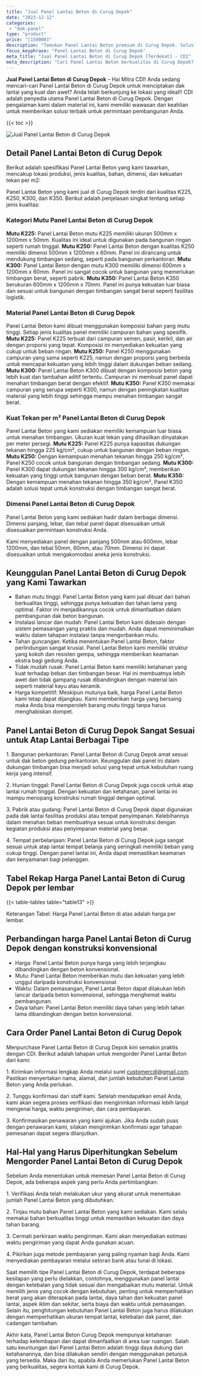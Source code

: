 ```yaml
---
title: "Jual Panel Lantai Beton di Curug Depok"
date: "2023-12-12"
categories:
 - "dak-panel"
type: "product"
price: "[150000]"
description: "Temukan Panel Lantai Beton premium di Curug Depok. Solusi ideal untuk proyek konstruksi dengan kualitas unggul, Panel Lantai Beton memberikan ketahanan optimal untuk proyek pembangunan. Hubungi kami sekarang."
focus_keyphrase: "Panel Lantai Beton di Curug Depok"
meta_title: "Jual Panel Lantai Beton di Curug Depok [Terdekat] - CDI"
meta_description: "Cari Panel Lantai Beton berkualitas di Curug Depok?. Tersedia Panel Lantai Beton premium untuk pembangunan. Promo menarik hanya di sini."
---
```


**Jual Panel Lantai Beton di Curug Depok** – Hai Mitra CDI! Anda sedang mencari-cari Panel Lantai Beton di Curug Depok untuk menciptakan dak lantai yang kuat dan awet? Anda telah berkunjung ke lokasi yang ideal!! CDI adalah penyedia utama Panel Lantai Beton di Curug Depok. Dengan pengalaman kami dalam material ini, kami memiliki wawasan dan keahlian untuk memberikan solusi terbaik untuk permintaan pembangunan Anda.

{{< toc >}}

![Jual Panel Lantai Beton di Curug Depok](/images/dak-panel/dak-panel-20.jpg)

## Detail Panel Lantai Beton di Curug Depok

Berikut adalah spesifikasi Panel Lantai Beton yang kami tawarkan, mencakup lokasi produksi, jenis kualitas, bahan, dimensi, dan kekuatan tekan per m2:

Panel Lantai Beton yang kami jual di Curug Depok terdiri dari kualitas K225, K250, K300, dan K350. Berikut adalah penjelasan singkat tentang setiap jenis kualitas:

### Kategori Mutu Panel Lantai Beton di Curug Depok

**Mutu K225:** Panel Lantai Beton mutu K225 memiliki ukuran 500mm x 1200mm x 50mm. Kualitas ini ideal untuk digunakan pada bangunan ringan seperti rumah tinggal.
**Mutu K250:** Panel Lantai Beton dengan kualitas K250 memiliki dimensi 500mm x 1200mm x 60mm. Panel ini dirancang untuk mendukung timbangan sedang, seperti pada bangunan perkantoran.
**Mutu K300:** Panel Lantai Beton dengan mutu K300 memiliki dimensi 600mm x 1200mm x 60mm. Panel ini sangat cocok untuk bangunan yang memerlukan timbangan berat, seperti pabrik.
**Mutu K350:** Panel Lantai Beton K350 berukuran 600mm x 1200mm x 70mm. Panel ini punya kekuatan luar biasa dan sesuai untuk bangunan dengan timbangan sangat berat seperti fasilitas logistik.

### Material Panel Lantai Beton di Curug Depok

Panel Lantai Beton kami dibuat menggunakan komposisi bahan yang mutu tinggi. Setiap jenis kualitas panel memiliki campuran bahan yang spesifik.
**Mutu K225:** Panel K225 terbuat dari campuran semen, pasir, kerikil, dan air dengan proporsi yang tepat. Komposisi ini menyediakan kekuatan yang cukup untuk beban ringan.
**Mutu K250:** Panel K250 menggunakan campuran yang sama seperti K225, namun dengan proporsi yang berbeda untuk mencapai kekuatan yang lebih tinggi dalam dukungan beban sedang.
**Mutu K300:** Panel Lantai Beton K300 dibuat dengan komposisi beton yang lebih kuat dan tambahan aditif tertentu. Campuran ini membuat panel dapat menahan timbangan berat dengan efektif.
**Mutu K350:** Panel K350 memakai campuran yang serupa seperti K300, namun dengan peningkatan kualitas material yang lebih tinggi sehingga mampu menahan timbangan sangat berat.

### Kuat Tekan per m² Panel Lantai Beton di Curug Depok

Panel Lantai Beton yang kami sediakan memiliki kemampuan luar biasa untuk menahan timbangan. Ukuran kuat tekan yang dihasilkan dinyatakan per meter persegi.
**Mutu K225:** Panel K225 punya kapasitas dukungan tekanan hingga 225 kg/cm², cukup untuk bangunan dengan beban ringan.
**Mutu K250:** Dengan kemampuan menahan tekanan hingga 250 kg/cm², Panel K250 cocok untuk bangunan dengan timbangan sedang.
**Mutu K300:** Panel K300 dapat dukungan tekanan hingga 300 kg/cm², memberikan kekuatan yang tinggi untuk bangunan dengan beban berat.
**Mutu K350:** Dengan kemampuan menahan tekanan hingga 350 kg/cm², Panel K350 adalah solusi tepat untuk konstruksi dengan timbangan sangat berat.

### Dimensi Panel Lantai Beton di Curug Depok

Panel Lantai Beton yang kami sediakan hadir dalam berbagai dimensi. Dimensi panjang, lebar, dan tebal panel dapat disesuaikan untuk disesuaikan permintaan konstruksi Anda.

Kami menyediakan panel dengan panjang 500mm atau 600mm, lebar 1200mm, dan tebal 50mm, 60mm, atau 70mm. Dimensi ini dapat disesuaikan untuk mengakomodasi aneka jenis konstruksi.

## Keunggulan Panel Lantai Beton di Curug Depok yang Kami Tawarkan

*   Bahan mutu tinggi: Panel Lantai Beton yang kami jual dibuat dari bahan berkualitas tinggi, sehingga punya kekuatan dan tahan lama yang optimal. Faktor ini menjadikannya cocok untuk dimanfaatkan dalam pembangunan dak beton bangunan.
*   Instalasi lancar dan mudah: Panel Lantai Beton kami didesain dengan sistem pemasangan yang praktis dan mudah. Anda dapat meminimalkan waktu dalam tahapan instalasi tanpa mengorbankan mutu.
*   Tahan guncangan: Ketika menentukan Panel Lantai Beton, faktor perlindungan sangat krusial. Panel Lantai Beton kami memiliki struktur yang kokoh dan resisten gempa, sehingga memberikan keamanan ekstra bagi gedung Anda.
*   Tidak mudah rusak: Panel Lantai Beton kami memiliki ketahanan yang kuat terhadap beban dan timbangan besar. Hal ini membuatnya lebih awet dan tidak gampang rusak dibandingkan dengan material lain seperti material kayu atau keramik.
*   Harga kompetitif: Meskipun mutunya baik, harga Panel Lantai Beton kami tetap dapat dijangkau. Kami memberikan harga yang bersaing maka Anda bisa memperoleh barang mutu tinggi tanpa harus menghabiskan dompet.

## Panel Lantai Beton di Curug Depok Sangat Sesuai untuk Atap Lantai Berbagai Tipe

1\.  Bangunan perkantoran: Panel Lantai Beton di Curug Depok amat sesuai untuk dak beton gedung perkantoran. Keunggulan dak panel ini dalam dukungan timbangan bisa menjadi solusi yang tepat untuk kebutuhan ruang kerja yang intensif.

2\.  Hunian tinggal: Panel Lantai Beton di Curug Depok juga cocok untuk atap lantai rumah tinggal. Dengan kekuatan dan ketahanan, panel lantai ini mampu menopang konstruksi rumah tinggal dengan optimal.

3\.  Pabrik atau gudang: Panel Lantai Beton di Curug Depok dapat digunakan pada dak lantai fasilitas produksi atau tempat penyimpanan. Kelebihannya dalam menahan beban membuatnya sesuai untuk konstruksi dengan kegiatan produksi atau penyimpanan material yang besar.

4\.  Tempat perbelanjaan: Panel Lantai Beton di Curug Depok juga sangat sesuai untuk atap lantai tempat belanja yang seringkali memiliki beban yang cukup tinggi. Dengan panel lantai ini, Anda dapat memastikan keamanan dan kenyamanan bagi pelanggan.

## Tabel Rekap Harga Panel Lantai Beton di Curug Depok per lembar

{{< table-tables table="table13" >}}

Keterangan Tabel: Harga Panel Lantai Beton di atas adalah harga per lembar.

## Perbandingan harga Panel Lantai Beton di Curug Depok dengan konstruksi konvensional

*   Harga: Panel Lantai Beton punya harga yang lebih terjangkau dibandingkan dengan beton konvensional.
*   Mutu: Panel Lantai Beton memberikan mutu dan kekuatan yang lebih unggul daripada konstruksi konvensional.
*   Waktu: Dalam pemasangan, Panel Lantai Beton dapat dilakukan lebih lancar daripada beton konvensional, sehingga menghemat waktu pembangunan.
*   Daya tahan: Panel Lantai Beton memiliki daya tahan yang lebih tahan lama dibandingkan dengan beton konvensional.

## Cara Order Panel Lantai Beton di Curug Depok

Menpurchase Panel Lantai Beton di Curug Depok kini semakin praktis dengan CDI. Berikut adalah tahapan untuk mengorder Panel Lantai Beton dari kami:

1\.  Kirimkan informasi lengkap Anda melalui surel customercdi@gmail.com. Pastikan menyertakan nama, alamat, dan jumlah kebutuhan Panel Lantai Beton yang Anda perlukan.

2\.  Tunggu konfirmasi dari staff kami. Setelah mendapatkan email Anda, kami akan segera proses verifikasi dan mengirimkan informasi lebih lanjut mengenai harga, waktu pengiriman, dan cara pembayaran.

3\.  Konfirmasikan penawaran yang kami ajukan. Jika Anda sudah puas dengan penawaran kami, silakan mengirimkan konfirmasi agar tahapan pemesanan dapat segera dilanjutkan.

## Hal-Hal yang Harus Diperhitungkan Sebelum Mengorder Panel Lantai Beton di Curug Depok

Sebelum Anda menentukan untuk memesan Panel Lantai Beton di Curug Depok, ada beberapa aspek yang perlu Anda pertimbangkan:

1\.  Verifikasi Anda telah melakukan ukur yang akurat untuk menentukan jumlah Panel Lantai Beton yang dibutuhkan.

2\.  Tinjau mutu bahan Panel Lantai Beton yang kami sediakan. Kami selalu memakai bahan berkualitas tinggi untuk memastikan kekuatan dan daya tahan barang.

3\.  Cermati perkiraan waktu pengiriman. Kami akan menyediakan estimasi waktu pengiriman yang dapat Anda gunakan acuan.

4\.  Pikirkan juga metode pembayaran yang paling nyaman bagi Anda. Kami menyediakan pembayaran melalui setoran bank atau tunai di lokasi.

Saat memilih tipe Panel Lantai Beton di Curug Depok, terdapat beberapa kesilapan yang perlu dielakkan, contohnya, menggunakan panel lantai dengan ketebalan yang tidak sesuai dan mengabaikan mutu material. Untuk memilih jenis yang cocok dengan kebutuhan, penting untuk memperhatikan berat yang akan diterapkan pada lantai, daya tahan dan kekuatan panel lantai, aspek iklim dan sekitar, serta biaya dan waktu untuk pemasangan. Selain itu, penghitungan kebutuhan Panel Lantai Beton juga harus dilakukan dengan memperhatikan ukuran tempat lantai, ketebalan dak panel, dan cadangan tambahan.

Akhir kata, Panel Lantai Beton Curug Depok mempunyai ketahanan terhadap kelembapan dan dapat dimanfaatkan di area luar ruangan. Salah satu keuntungan dari Panel Lantai Beton adalah tinggi daya dukung dan ketahanannya, dan bisa dilakukan sendiri dengan menggunakan petunjuk yang tersedia. Maka dari itu, apabila Anda memerlukan Panel Lantai Beton yang berkualitas, segera kontak kami di Curug Depok.